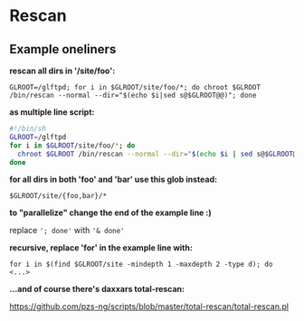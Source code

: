 # Rescan

## Example oneliners

**rescan all dirs in '/site/foo':**

`GLROOT=/glftpd; for i in $GLROOT/site/foo/*; do chroot $GLROOT /bin/rescan --normal --dir="$(echo $i|sed s@$GLROOT@@)"; done`

**as multiple line script:**

```bash
#!/bin/sh
GLROOT=/glftpd
for i in $GLROOT/site/foo/*; do
  chroot $GLROOT /bin/rescan --normal --dir="$(echo $i | sed s@$GLROOT@@)"
done
```

**for all dirs in both 'foo' and 'bar' use this glob instead:**

`$GLROOT/site/{foo,bar}/*`

**to "parallelize" change the end of the example line :)**

replace `'; done'` with `'& done' `

**recursive, replace 'for' in the example line with:** 

`for i in $(find $GLROOT/site -mindepth 1 -maxdepth 2 -type d); do <...>`

**...and of course there's daxxars total-rescan:**

<https://github.com/pzs-ng/scripts/blob/master/total-rescan/total-rescan.pl>
